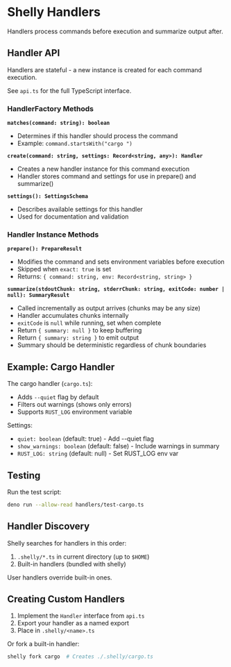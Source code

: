 # Shelly Handlers

Handlers process commands before execution and summarize output after.

## Handler API

Handlers are stateful - a new instance is created for each command execution.

See `api.ts` for the full TypeScript interface.

### HandlerFactory Methods

**`matches(command: string): boolean`**
- Determines if this handler should process the command
- Example: `command.startsWith("cargo ")`

**`create(command: string, settings: Record<string, any>): Handler`**
- Creates a new handler instance for this command execution
- Handler stores command and settings for use in prepare() and summarize()

**`settings(): SettingsSchema`**
- Describes available settings for this handler
- Used for documentation and validation

### Handler Instance Methods

**`prepare(): PrepareResult`**
- Modifies the command and sets environment variables before execution
- Skipped when `exact: true` is set
- Returns: `{ command: string, env: Record<string, string> }`

**`summarize(stdoutChunk: string, stderrChunk: string, exitCode: number | null): SummaryResult`**
- Called incrementally as output arrives (chunks may be any size)
- Handler accumulates chunks internally
- `exitCode` is `null` while running, set when complete
- Return `{ summary: null }` to keep buffering
- Return `{ summary: string }` to emit output
- Summary should be deterministic regardless of chunk boundaries

## Example: Cargo Handler

The cargo handler (`cargo.ts`):
- Adds `--quiet` flag by default
- Filters out warnings (shows only errors)
- Supports `RUST_LOG` environment variable

Settings:
- `quiet: boolean` (default: true) - Add --quiet flag
- `show_warnings: boolean` (default: false) - Include warnings in summary
- `RUST_LOG: string` (default: null) - Set RUST_LOG env var

## Testing

Run the test script:
```bash
deno run --allow-read handlers/test-cargo.ts
```

## Handler Discovery

Shelly searches for handlers in this order:
1. `.shelly/*.ts` in current directory (up to `$HOME`)
2. Built-in handlers (bundled with shelly)

User handlers override built-in ones.

## Creating Custom Handlers

1. Implement the `Handler` interface from `api.ts`
2. Export your handler as a named export
3. Place in `.shelly/<name>.ts`

Or fork a built-in handler:
```bash
shelly fork cargo  # Creates ./.shelly/cargo.ts
```
